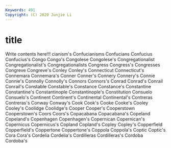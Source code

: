 ```yaml
---
Keywords: 491
Copyright: (C) 2020 Junjie Li
---
```


# title

Write contents here!!!
cianism's 
Confucianisms 
Confucians 
Confucius 
Confucius's 
Congo 
Congo's 
Congolese
Congolese's 
Congregationalist 
Congregationalist's 
Congregationalists 
Congress 
Congress's 
Congresses 
Congreve 
Congreve's 
Conley
Conley's 
Connecticut 
Connecticut's 
Connemara 
Connemara's 
Conner 
Conner's 
Connery 
Connery's 
Connie
Connie's 
Connolly 
Connolly's 
Connors 
Connors's 
Conrad 
Conrad's 
Conrail 
Conrail's 
Constable
Constable's 
Constance 
Constance's 
Constantine 
Constantine's 
Constantinople 
Constantinople's 
Constitution 
Consuelo 
Consuelo's
Continent 
Continent's 
Continental 
Continental's 
Contreras 
Contreras's 
Conway 
Conway's 
Cook 
Cook's
Cooke 
Cooke's 
Cooley 
Cooley's 
Coolidge 
Coolidge's 
Cooper 
Cooper's 
Cooperstown 
Cooperstown's
Coors 
Coors's 
Copacabana 
Copacabana's 
Copeland 
Copeland's 
Copenhagen 
Copenhagen's 
Copernican 
Copernican's
Copernicus 
Copernicus's 
Copland 
Copland's 
Copley 
Copley's 
Copperfield 
Copperfield's 
Coppertone 
Coppertone's
Coppola 
Coppola's 
Coptic 
Coptic's 
Cora 
Cora's 
Cordelia 
Cordelia's 
Cordilleras 
Cordilleras's
Cordoba 
Cordoba's 
